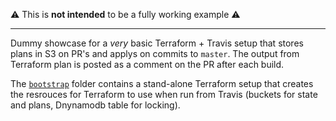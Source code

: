 :warning: This is **not intended** to be a fully working example :warning:

----

Dummy showcase for a _very_ basic Terraform + Travis setup that stores plans in S3 on PR's and applys on commits to `master`. The output from Terraform plan is posted as a comment on the PR after each build.

The [`bootstrap`](bootstrap/) folder contains a stand-alone Terraform setup that creates the resrouces for Terraform to use when run from Travis (buckets for state and plans, Dnynamodb table for locking).